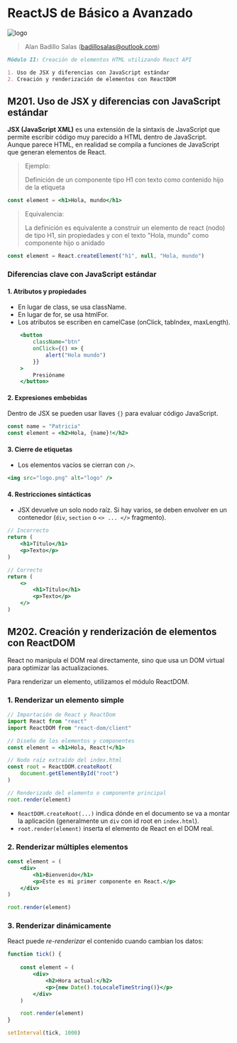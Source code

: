 # ReactJS de Básico a Avanzado

![logo](https://transparencia.banxico.org.mx/dyn/multimedia/bannerT.jpg)

> Alan Badillo Salas (badillosalas@outlook.com)

```markdown
Módulo II: Creación de elementos HTML utilizando React API

1. Uso de JSX y diferencias con JavaScript estándar
2. Creación y renderización de elementos con ReactDOM
```
## M201. Uso de JSX y diferencias con JavaScript estándar

**JSX (JavaScript XML)** es una extensión de la sintaxis de JavaScript que permite escribir código muy parecido a HTML dentro de JavaScript. Aunque parece HTML, en realidad se compila a funciones de JavaScript que generan elementos de React.

> Ejemplo: 
> 
> Definición de un componente tipo H1
> con texto como contenido hijo de la etiqueta

```jsx
const element = <h1>Hola, mundo</h1>
```

> Equivalencia:
>
> La definición es equivalente a construir un elemento de react (nodo) de tipo H1, sin propiedades y con el texto "Hola, mundo" como componente hijo o anidado

```jsx
const element = React.createElement("h1", null, "Hola, mundo")
```

### Diferencias clave con JavaScript estándar

#### 1. Atributos y propiedades

* En lugar de class, se usa className.
* En lugar de for, se usa htmlFor.
* Los atributos se escriben en camelCase (onClick, tabIndex, maxLength).

```jsx
    <button 
        className="btn" 
        onClick={() => {
            alert("Hola mundo")
        }}
    >
        Presióname
    </button>
```

#### 2.	Expresiones embebidas

Dentro de JSX se pueden usar llaves `{}` para evaluar código JavaScript.

```jsx
const name = "Patricia"
const element = <h2>Hola, {name}!</h2>
```

#### 3.	Cierre de etiquetas

* Los elementos vacíos se cierran con `/>`.

```jsx
<img src="logo.png" alt="logo" />
```

#### 4.	Restricciones sintácticas

* JSX devuelve un solo nodo raíz. Si hay varios, se deben envolver en un contenedor (`div`, `section` o `<> ... </>` fragmento).

```jsx
// Incorrecto
return (
    <h1>Título</h1>
    <p>Texto</p>
)

// Correcto
return (
    <>
        <h1>Título</h1>
        <p>Texto</p>
    </>
)
```

## M202. Creación y renderización de elementos con ReactDOM

React no manipula el DOM real directamente, sino que usa un DOM virtual para optimizar las actualizaciones.

Para renderizar un elemento, utilizamos el módulo ReactDOM.

### 1. Renderizar un elemento simple

```jsx
// Importación de React y ReactDom
import React from "react"
import ReactDOM from "react-dom/client"

// Diseño de los elementos y componentes
const element = <h1>Hola, React!</h1>

// Nodo raíz extraído del index.html
const root = ReactDOM.createRoot(
    document.getElementById("root")
)

// Renderizado del elemento o componente principal
root.render(element)
```

* `ReactDOM.createRoot(...)` indica dónde en el documento se va a montar la aplicación (generalmente un `div` con id root en `index.html`).
* `root.render(element)` inserta el elemento de React en el DOM real.

### 2. Renderizar múltiples elementos

```jsx
const element = (
    <div>
        <h1>Bienvenido</h1>
        <p>Este es mi primer componente en React.</p>
    </div>
)

root.render(element)
```

### 3. Renderizar dinámicamente

React puede *re-renderizar* el contenido cuando cambian los datos:

```jsx
function tick() {
    
    const element = (
        <div>
            <h2>Hora actual:</h2>
            <p>{new Date().toLocaleTimeString()}</p>
        </div>
    )

    root.render(element)
}

setInterval(tick, 1000)
```